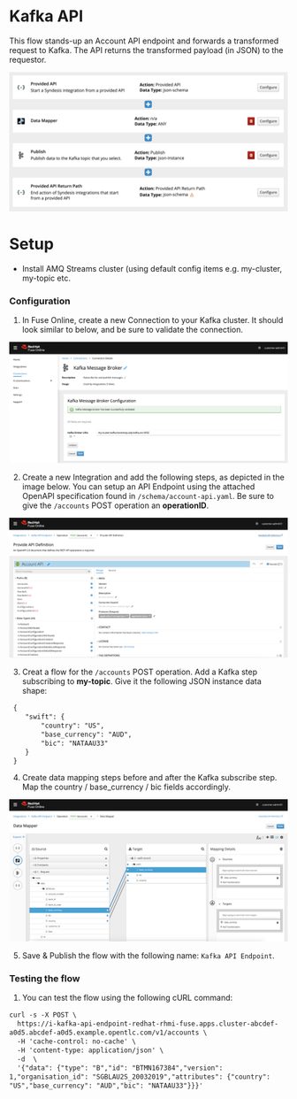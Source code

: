 Kafka API
=============

This flow stands-up an Account API endpoint and forwards a transformed request to Kafka.  The API returns the transformed payload (in JSON) to the requestor.

<p align="center">
  <img src="images/kafka-api-flow.png"/>
</p>

Setup
==============================

- Install AMQ Streams cluster (using default config items e.g. my-cluster, my-topic etc.

### Configuration

1. In Fuse Online, create a new Connection to your Kafka cluster.  It should look similar to below, and be sure to validate the connection.

<p align="center">
  <img src="images/kafka-connection.png"/>
</p>

2. Create a new Integration and add the following steps, as depicted in the image below.  You can setup an API Endpoint using the attached OpenAPI specification found in `/schema/account-api.yaml`.  Be sure to give the `/accounts` POST operation an **operationID**.

<p align="center">
  <img src="images/api-editor.png"/>
</p>

3. Creat a flow for the `/accounts` POST operation.  Add a Kafka step subscribing to **my-topic**. Give it the following JSON instance data shape:

```
 {
 	"swift": {
 		"country": "US",
 		"base_currency": "AUD",
 		"bic": "NATAAU33"
 	}
 }
```

4. Create data mapping steps before and after the Kafka subscribe step.  Map the country / base_currency / bic fields accordingly.

<p align="center">
  <img src="images/data-mapper.png"/>
</p>

5. Save & Publish the flow with the following name: `Kafka API Endpoint`.

### Testing the flow

1.  You can test the flow using the following cURL command:

```
curl -s -X POST \
  https://i-kafka-api-endpoint-redhat-rhmi-fuse.apps.cluster-abcdef-a0d5.abcdef-a0d5.example.opentlc.com/v1/accounts \
  -H 'cache-control: no-cache' \
  -H 'content-type: application/json' \
  -d  \
  '{"data": {"type": "B","id": "BTMN167384","version": 1,"organisation_id": "SGBLAU2S_20032019","attributes": {"country": "US","base_currency": "AUD","bic": "NATAAU33"}}}'
```